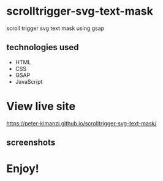 # scrolltrigger-svg-text-mask

scroll trigger svg text mask using gsap

## technologies used
* HTML
* CSS
* GSAP
* JavaScript


# View live site

https://peter-kimanzi.github.io/scrolltrigger-svg-text-mask/

## screenshots




# Enjoy!
